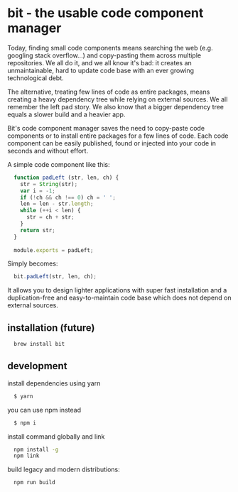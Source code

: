 # bit - the usable code component manager
Today, finding small code components means searching the web (e.g. googling stack overflow...) and copy-pasting them across multiple repositories.
We all do it, and we all know it's bad: it creates an unmaintainable, hard to update code base with an ever growing technological debt.

The alternative, treating few lines of code as entire packages, means creating a heavy dependency tree while relying on external sources. 
We all remember the left pad story. We also know that a bigger dependency tree equals a slower build and a heavier app.

Bit's code component manager saves the need to copy-paste code components or to install entire packages for a few lines of code. 
Each code component can be easily published, found or injected into your code in seconds and without effort.

A simple code component like this: 
```js
  function padLeft (str, len, ch) {
    str = String(str);
    var i = -1;
    if (!ch && ch !== 0) ch = ' ';
    len = len - str.length;
    while (++i < len) {
      str = ch + str;
    }
    return str;
  }
  
  module.exports = padLeft;
```

Simply becomes:
```js
  bit.padLeft(str, len, ch);
```
It allows you to design lighter applications with super fast installation and a duplication-free and easy-to-maintain code base which does not depend on external sources.

## installation (future)
```bash
  brew install bit
```

## development
install dependencies using yarn
```bash
  $ yarn
```
you can use npm instead
```bash
  $ npm i
```
install command globally and link
```bash
  npm install -g
  npm link
```

build legacy and modern distributions:
```bash
  npm run build
```
